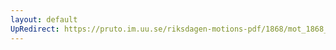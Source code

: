 ```yaml
---
layout: default
UpRedirect: https://pruto.im.uu.se/riksdagen-motions-pdf/1868/mot_1868__fk__14.pdf
---
```

